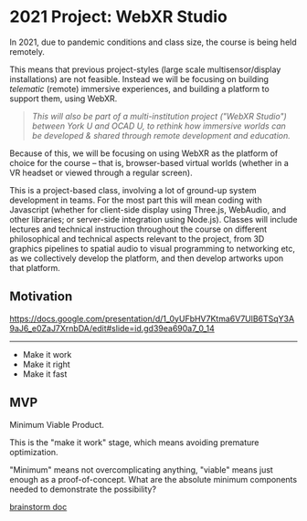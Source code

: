
# 2021 Project: WebXR Studio

In 2021, due to pandemic conditions and class size, the course is being held remotely. 

This means that previous project-styles (large scale multisensor/display installations) are not feasible. Instead we will be focusing on building *telematic* (remote) immersive experiences, and building a platform to support them, using WebXR.

> *This will also be part of a multi-institution project ("WebXR Studio") between York U and OCAD U, to rethink how immersive worlds can be developed & shared through remote development and education.*

Because of this, we will be focusing on using WebXR as the platform of choice for the course – that is, browser-based virtual worlds (whether in a VR headset or viewed through a regular screen). 

This is a project-based class, involving a lot of ground-up system development in teams. For the most part this will mean coding with Javascript (whether for client-side display using Three.js, WebAudio, and other libraries; or server-side integration using Node.js). Classes will include lectures and technical instruction throughout the course on different philosophical and technical aspects relevant to the project, from 3D graphics pipelines to spatial audio to visual programming to networking etc, as we collectively develop the platform, and then develop artworks upon that platform. 

## Motivation

https://docs.google.com/presentation/d/1_0yUFbHV7Ktma6V7UlB6TSqY3A9aJ6_e0ZaJ7XrnbDA/edit#slide=id.gd39ea690a7_0_14

---

- Make it work
- Make it right
- Make it fast

## MVP 

Minimum Viable Product. 

This is the "make it work" stage, which means avoiding premature optimization. 

"Minimum" means not overcomplicating anything, "viable" means just enough as a proof-of-concept. What are the absolute minimum components needed to demonstrate the possibility?

[brainstorm doc](https://docs.google.com/document/d/1328XZqjSkB2JyqNE_EtBIMScVHjwK7qVT0Jdyfvg14A/edit?usp=sharing)






<!-- 

This means collaborative interaction in virtual worlds, up to and including the collaborative creation and live-coding of worlds from within. 

- Multi-user telematic immersion
- Collaborative interaction
- Generative art in WebXR
- Collaboratively live coding worlds


WebXR Studio

Define the goals:

Motivation from message-of-the-medium via Lanier
Motivation of rethinking VR via Davies
Space teeming with possibility
Motivation of music/modular
Motivation of pandemic(s) or other situations in which remote participation is not an exception

Imagine: A shared space, which can serve as a gallery, a studio, a critique space, in which generative/responsive/procedural/etc. works can be experienced and also created by remote visitors / collaborators.


Project: build such a space, as an open source repository and functioning website. 

USPs:

Real time collaborative editing, in-VR editing, procedural / live coding, procedural audio, timeline scripting and other "dynamic" aspects are all things that have been pointed to as exciting, and what differentiates the project, and would lead to research outputs. “What can Unity not do -- focus on that area”


Principles:
- VR-first/VR-native: design to work in VR first, with non-VR fallback, to future proof it
- Telematic-collaborative-first: design for multi-user online scenario, with single-user offline fallback. 
- Dynamic/procedural everything, to the extent this is possible. Toward live coding/patching worlds around us. 
- Not to replicate a game engine (no point), but to explore the medium itself
- Not to create a packaged, finished "app", but rather an open-ended "studio". 


Circular loop of content & tech (art & development)

- Build a platform
- Build artworks using the platform

The first few weeks will focus on the MVP milestone of such a platform.
This will be much more instructor/RA-led.  

- top down: build set of example sketches of what outputs might look like
- bottom up: work through list of min req's, demo via proof of concept sketches
- a shared "design document", a living document that evolves from specification to documentation

First deadline is Week 4 (Oct 4)

From that point on we transition toward USP and branched/iterative development:

- Bottom up continues, now as 'feature branch' teams focusing on specific aspects that make the platform unique and performant
- Top down continues but increasingly *using the system* in self-evaluation, playtesting, etc. kind of mindset, identifying gaps and requirements. Projects and Issue trackers. 


Students in other courses may start to use this platform as early as October.

Documentation is therefore important!!

Currently supported features:
- Six degrees of freedom (6DOF)
- Movement on three axes
- Upload and stage video
- Video on a plane
- Video as texture
- Upload and stage custom models
- Upload and stage point clouds
- Adjust point size
- Place and adjust Aframe primitives
- Place and adjust light sources
- Multi user access, with avatars
- Place, move, adjust assets position, rotation and scale
- Play animations
- Stereo sound

Features supported in future:
- generative effects
- change own user size
- Upload through a GUI
- Place, move, adjust assets position, rotation and scale using a GUI
- Multi-user editing
- annotations
- in-app compression
- apply and adjust physics
- Volumetric display


# Meeting Alice Lab

Topic groups:
- server networking / signalling etc.
- world navigation in VR and desktop, e.g. BVH
- avatars
- server sync via automerge
- browser/VR patcher interface
- audio dsp/genish
- procedural geometry
- lightpainting animation
- point clouds and agents?
- forking paths?
- running ML tasks in browser




-->
